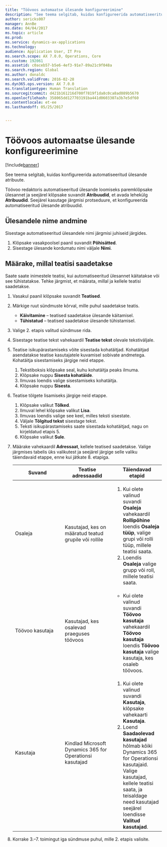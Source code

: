 ```yaml
---
title: "Töövoos automaatse ülesande konfigureerimine"
description: "See teema selgitab, kuidas konfigureerida automatiseeritud ülesande atribuute."
author: sericks007
manager: AnnBe
ms.date: 04/04/2017
ms.topic: article
ms.prod: 
ms.service: dynamics-ax-applications
ms.technology: 
audience: Application User, IT Pro
ms.search.scope: AX 7.0.0, Operations, Core
ms.custom: 192061
ms.assetid: c0aceb57-b5e6-4ef3-91e7-89a21c9f048a
ms.search.region: Global
ms.author: donaldc
ms.search.validFrom: 2016-02-28
ms.dyn365.ops.version: AX 7.0.0
ms.translationtype: Human Translation
ms.sourcegitcommit: d421b161216d700f7819f1da8c0ca8ad089b5670
ms.openlocfilehash: 358065dd127703191ba441d0603307a3b7e5df60
ms.contentlocale: et-ee
ms.lasthandoff: 05/25/2017


---
```


# <a name="configure-an-automated-task-in-a-workflow"></a>Töövoos automaatse ülesande konfigureerimine

[!include[banner](../includes/banner.md)]


See teema selgitab, kuidas konfigureerida automatiseeritud ülesande atribuute.

Töövoo redaktoris automatiseeritud ülesande loomiseks paremklõpsake ülesannet ja seejärel klõpsake suvandit **Atribuudid**, et avada lehekülg **Atribuudid**. Seejärel kasutage järgmisi protseduure, et konfigureerida automatiseeritud ülesande atribuudid.

## <a name="name-the-task"></a>Ülesandele nime andmine
Sisestage automatiseeritud ülesandele nimi järgmisi juhiseid järgides.

1.  Klõpsake vasakpoolsel paanil suvandit **Põhisätted**.
2.  Sisestage ülesande kordumatu nimi väljale **Nimi**.

## <a name="specify-when-notifications-are-sent"></a>Määrake, millal teatisi saadetakse
Saate saate inimestele teatisi, kui automatiseeritud ülesannet käitatakse või see tühistatakse. Tehke järgmist, et määrata, millal ja kellele teatisi saadetakse.

1.  Vasakul paanil klõpsake suvandit **Teatised**.
2.  Märkige ruut sündmuste kõrval, mille puhul saadetakse teatis.
    -   **Käivitamine** – teatised saadetakse ülesande käitamisel.
    -   **Tühistatud** – teatised saadetakse ülesande tühistamisel.

3.  Valige 2. etapis valitud sündmuse rida.
4.  Sisestage teatise tekst vahekaardil **Teatise tekst** olevale tekstiväljale.
5.  Teatise isikupärastamiseks võite sisestada kohatäitjad. Kohatäitjad asendatakse teatise kasutajatele kuvamisel sobivate andmetega. Kohatäitja sisestamiseks järgige neid etappe.
    1.  Tekstiboksis klõpsake seal, kuhu kohatäitja peaks ilmuma.
    2.  Klõpsake nuppu **Sisesta kohatäide**.
    3.  Ilmuvas loendis valige sisestamiseks kohatäitja.
    4.  Klõpsake nuppu **Sisesta**.

6.  Teatise tõlgete lisamiseks järgige neid etappe.
    1.  Klõpsake valikut **Tõlked**.
    2.  Ilmuval lehel klõpsake valikut **Lisa**.
    3.  Ilmuvas loendis valige see keel, milles teksti sisestate.
    4.  Väljale **Tõlgitud tekst** sisestage tekst.
    5.  Teksti isikupärastamiseks saate sisestada kohatäitjad, nagu on kirjeldatud etapis 5.
    6.  Klõpsake valikut **Sule**.

7.  Määrake vahekaardil **Adressaat**, kellele teatised saadetakse. Valige järgmises tabelis üks valikutest ja seejärel järgige selle valiku täiendavaid etappe, enne kui jätkate 8. etapiga.
    <table>
    <colgroup>
    <col width="33%" />
    <col width="33%" />
    <col width="33%" />
    </colgroup>
    <thead>
    <tr class="header">
    <th>Suvand</th>
    <th>Teatise adressaadid</th>
    <th>Täiendavad etapid</th>
    </tr>
    </thead>
    <tbody>
    <tr class="odd">
    <td>Osaleja</td>
    <td>Kasutajad, kes on määratud teatud grupile või rollile</td>
    <td><ol>
    <li>Kui olete valinud suvandi <strong>Osaleja</strong> vahekaardil <strong>Rollipõhine</strong> loendis <strong>Osaleja tüüp</strong>, valige grupi või rolli tüüp, millele teatisi saata.</li>
    <li>Loendis <strong>Osaleja</strong> valige grupp või roll, millele teatisi saata.</li>
    </ol></td>
    </tr>
    <tr class="even">
    <td>Töövoo kasutaja</td>
    <td>Kasutajad, kes osalevad praeguses töövoos</td>
    <td><ul>
    <li>Kui olete valinud suvandi <strong>Töövoo kasutaja</strong> vahekaardil <strong>Töövoo kasutaja</strong> loendis <strong>Töövoo kasutaja</strong> valige kasutaja, kes osaleb töövoos.</li>
    </ul></td>
    </tr>
    <tr class="odd">
    <td>Kasutaja</td>
    <td>Kindlad Microsoft Dynamics 365 for Operationsi kasutajad</td>
    <td><ol>
    <li>Kui olete valinud suvandi <strong>Kasutaja</strong>, klõpsake vahekaarti <strong>Kasutaja</strong>.</li>
    <li>Loend <strong>Saadaolevad kasutajad</strong> hõlmab kõiki Dynamics 365 for Operationsi kasutajaid. Valige kasutajad, kellele teatisi saata, ja teisaldage need kasutajad seejärel loendisse <strong>Valitud kasutajad</strong>.</li>
    </ol></td>
    </tr>
    </tbody>
    </table>

8.  Korrake 3.–7. toimingut iga sündmuse puhul, mille 2. etapis valisite.





